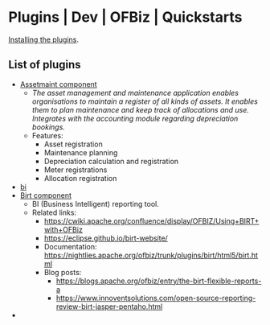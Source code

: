 # Plugins | Dev | OFBiz | Quickstarts
[Installing the plugins](./plugins.md).

## List of plugins
- [Assetmaint component](https://github.com/apache/ofbiz-plugins/tree/trunk/assetmaint)
    - *The asset management and maintenance application enables organisations to maintain a register of all kinds of assets. It enables them to plan maintenance and keep track of allocations and use. Integrates with the accounting module regarding depreciation bookings.*
    - Features: 
        - Asset registration
        - Maintenance planning
        - Depreciation calculation and registration
        - Meter registrations
        - Allocation registration
- [bi](https://github.com/apache/ofbiz-plugins/tree/trunk/bi)
- [Birt component](https://github.com/apache/ofbiz-plugins/tree/trunk/birt)
    - BI (Business Intelligent) reporting tool.
    - Related links:
        - https://cwiki.apache.org/confluence/display/OFBIZ/Using+BIRT+with+OFBiz
        - https://eclipse.github.io/birt-website/
        - Documentation: https://nightlies.apache.org/ofbiz/trunk/plugins/birt/html5/birt.html
        - Blog posts: 
            - https://blogs.apache.org/ofbiz/entry/the-birt-flexible-reports-a
            - https://www.innoventsolutions.com/open-source-reporting-review-birt-jasper-pentaho.html
- 
